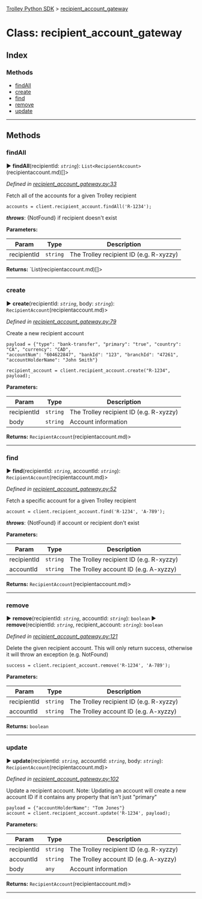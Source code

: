 [Trolley Python SDK](../README.md) > [recipient_account_gateway](../classes/recipientaccountgateway.md)



# Class: recipient_account_gateway

## Index

### Methods

* [findAll](recipientaccountgateway.md#findAll)
* [create](recipientaccountgateway.md#create)
* [find](recipientaccountgateway.md#find)
* [remove](recipientaccountgateway.md#remove)
* [update](recipientaccountgateway.md#update)



---


## Methods
<a id="findAll"></a>

###  findAll

► **findAll**(recipientId: *`string`*): `List<RecipientAccount>`(recipientaccount.md)[]>



*Defined in [recipient_account_gateway.py:33](https://github.com/PaymentRails/python-sdk/tree/master/paymentrails/PaymentRails_recipient_account_gateway.py#L33)*



Fetch all of the accounts for a given Trolley recipient

    accounts = client.recipient_account.findAll('R-1234');

*__throws__*: {NotFound} if recipient doesn't exist



**Parameters:**

| Param | Type | Description |
| ------ | ------ | ------ |
| recipientId | `string`   |  The Trolley recipient ID (e.g. R-xyzzy) |





**Returns:** `List<RecipientAccount>(recipientaccount.md)[]>





___

<a id="create"></a>

###  create

► **create**(recipientId: *`string`*, body: *`string`*): `RecipientAccount`(recipientaccount.md)>



*Defined in [recipient_account_gateway.py:79](https://github.com/PaymentRails/python-sdk/tree/master/paymentrails/PaymentRails_recipient_account_gateway.py#L79)*



Create a new recipient account

    payload = {"type": "bank-transfer", "primary": "true", "country": "CA", "currency": "CAD",
    "accountNum": "604622847", "bankId": "123", "branchId": "47261",  "accountHolderName": "John Smith"} 

    recipient_account = client.recipient_account.create("R-1234", payload);



**Parameters:**

| Param | Type | Description |
| ------ | ------ | ------ |
| recipientId | `string`   |  The Trolley recipient ID (e.g. R-xyzzy) |
| body | `string`   |  Account information |





**Returns:** `RecipientAccount`(recipientaccount.md)>





___

<a id="find"></a>

###  find

► **find**(recipientId: *`string`*, accountId: *`string`*): `RecipientAccount`(recipientaccount.md)>



*Defined in [recipient_account_gateway.py:52](https://github.com/PaymentRails/python-sdk/tree/master/paymentrails/PaymentRails_recipient_account_gateway.py#L52)*



Fetch a specific account for a given Trolley recipient

    account = client.recipient_account.find('R-1234', 'A-789');
*__throws__*: {NotFound} if account or recipient don't exist



**Parameters:**

| Param | Type | Description |
| ------ | ------ | ------ |
| recipientId | `string`   |  The Trolley recipient ID (e.g. R-xyzzy) |
| accountId | `string`   |  The Trolley account ID (e.g. A-xyzzy) |





**Returns:** `RecipientAccount`(recipientaccount.md)>





___

<a id="remove"></a>

###  remove

► **remove**(recipientId: *`string`*, accountId: *`string`*): `boolean`
► **remove**(recipientId: *`string`*, recipient_account: *`string`*): `boolean`


*Defined in [recipient_account_gateway.py:121](https://github.com/PaymentRails/python-sdk/tree/master/paymentrails/PaymentRails_recipient_account_gateway.py#L121)*



Delete the given recipient account. This will only return success, otherwise it will throw an exception (e.g. NotFound)

    success = client.recipient_account.remove('R-1234', 'A-789');


**Parameters:**

| Param | Type | Description |
| ------ | ------ | ------ |
| recipientId | `string`   |  The Trolley recipient ID (e.g. R-xyzzy) |
| accountId | `string`   |  The Trolley account ID (e.g. A-xyzzy) |





**Returns:** `boolean`





___

<a id="update"></a>

###  update

► **update**(recipientId: *`string`*, accountId: *`string`*, body: *`string`*): `RecipientAccount`(recipientaccount.md)>



*Defined in [recipient_account_gateway.py:102](https://github.com/PaymentRails/python-sdk/tree/master/paymentrails/PaymentRails_recipient_account_gateway.py#L102)*



Update a recipient account. Note: Updating an account will create a new account ID if it contains any property that isn't just "primary"

    payload = {"accountHolderName": "Tom Jones"}
    account = client.recipient_account.update('R-1234', payload);


**Parameters:**

| Param | Type | Description |
| ------ | ------ | ------ |
| recipientId | `string`   |  The Trolley recipient ID (e.g. R-xyzzy) |
| accountId | `string`   |  The Trolley account ID (e.g. A-xyzzy) |
| body | `any`   |  Account information |





**Returns:** `RecipientAccount`(recipientaccount.md)>





___


